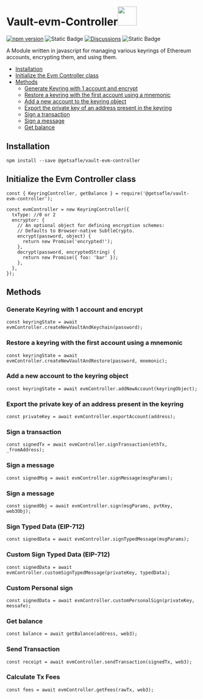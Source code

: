 # Vault-evm-Controller<code><a href="https://www.docker.com/" target="_blank"><img height="50" src="https://assets.coingecko.com/coins/images/279/small/ethereum.png?1595348880"></a></code>

[![npm version](https://badge.fury.io/js/@getsafle%2Fvault-evm-controller.svg)](https://badge.fury.io/js/@getsafle%2Fvault-evm-controller) <img alt="Static Badge" src="https://img.shields.io/badge/License-MIT-green"> [![Discussions][discussions-badge]][discussions-link]
<img alt="Static Badge" src="https://img.shields.io/badge/Evm_controller-documentation-purple">

A Module written in javascript for managing various keyrings of Ethereum accounts, encrypting them, and using them.

- [Installation](#installation)
- [Initialize the Evm Controller class](#initialize-the-evm-controller-class)
- [Methods](#methods)
  - [Generate Keyring with 1 account and encrypt](#generate-keyring-with-1-account-and-encrypt)
  - [Restore a keyring with the first account using a mnemonic](#restore-a-keyring-with-the-first-account-using-a-mnemonic)
  - [Add a new account to the keyring object](#add-a-new-account-to-the-keyring-object)
  - [Export the private key of an address present in the keyring](#export-the-private-key-of-an-address-present-in-the-keyring)
  - [Sign a transaction](#sign-a-transaction)
  - [Sign a message](#sign-a-message)
  - [Get balance](#get-balance)

## Installation

`npm install --save @getsafle/vault-evm-controller`

## Initialize the Evm Controller class

```
const { KeyringController, getBalance } = require('@getsafle/vault-evm-controller');

const evmController = new KeyringController({
  txType: //0 or 2
  encryptor: {
    // An optional object for defining encryption schemes:
    // Defaults to Browser-native SubtleCrypto.
    encrypt(password, object) {
      return new Promise('encrypted!');
    },
    decrypt(password, encryptedString) {
      return new Promise({ foo: 'bar' });
    },
  },
});
```

## Methods

### Generate Keyring with 1 account and encrypt

```
const keyringState = await evmController.createNewVaultAndKeychain(password);
```

### Restore a keyring with the first account using a mnemonic

```
const keyringState = await evmController.createNewVaultAndRestore(password, mnemonic);
```

### Add a new account to the keyring object

```
const keyringState = await evmController.addNewAccount(keyringObject);
```

### Export the private key of an address present in the keyring

```
const privateKey = await evmController.exportAccount(address);
```

### Sign a transaction

```
const signedTx = await evmController.signTransaction(ethTx, _fromAddress);
```

### Sign a message

```
const signedMsg = await evmController.signMessage(msgParams);
```

### Sign a message

```
const signedObj = await evmController.sign(msgParams, pvtKey, web3Obj);
```

### Sign Typed Data (EIP-712)

```
const signedData = await evmController.signTypedMessage(msgParams);
```

### Custom Sign Typed Data (EIP-712)

```
const signedData = await evmController.customSignTypedMessage(privateKey, typedData);
```

### Custom Personal sign

```
const signedData = await evmController.customPersonalSign(privateKey, messafe);
```

### Get balance

```
const balance = await getBalance(address, web3);
```

### Send Transaction

```
const receipt = await evmController.sendTransaction(signedTx, web3);
```

### Calculate Tx Fees

```
const fees = await evmController.getFees(rawTx, web3);
```

[discussions-badge]: https://img.shields.io/badge/Code_Quality-passing-rgba
[discussions-link]: https://github.com/getsafle/vault-evm-controller/actions
